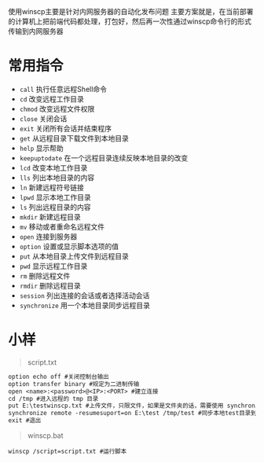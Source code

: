 使用winscp主要是针对内网服务器的自动化发布问题
主要方案就是，在当前部署的计算机上把前端代码都处理，打包好，然后再一次性通过winscp命令行的形式传输到内网服务器

# 常用指令
- `call`     执行任意远程Shell命令
- `cd`       改变远程工作目录
- `chmod`    改变远程文件权限
- `close`    关闭会话
- `exit`     关闭所有会话并结束程序
- `get`      从远程目录下载文件到本地目录
- `help`     显示帮助
- `keepuptodate` 在一个远程目录连续反映本地目录的改变
- `lcd`      改变本地工作目录
- `lls`      列出本地目录的内容
- `ln`       新建远程符号链接
- `lpwd`     显示本地工作目录
- `ls`       列出远程目录的内容
- `mkdir`    新建远程目录
- `mv`       移动或者重命名远程文件
- `open`     连接到服务器
- `option`   设置或显示脚本选项的值
- `put`      从本地目录上传文件到远程目录
- `pwd`      显示远程工作目录
- `rm`       删除远程文件
- `rmdir`    删除远程目录
- `session`  列出连接的会话或者选择活动会话
- `synchronize` 用一个本地目录同步远程目录

# 小样
> script.txt
``` txt
option echo off #关闭控制台输出
option transfer binary #规定为二进制传输
open <name>:<password>@<IP>:<PORT> #建立连接
cd /tmp #进入远程的 tmp 目录
put E:\testwinscp.txt #上传文件，只限文件，如果是文件夹的话，需要使用 synchronize 指令
synchronize remote -resumesuport=on E:\test /tmp/test #同步本地test目录到远程test目录，resumesuport是端点续传，目录比较大的时候，必须设置为on
exit #退出
```
> winscp.bat
``` batch
winscp /script=script.txt #运行脚本
```
